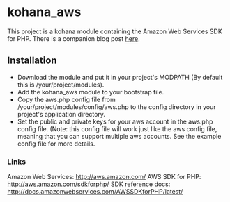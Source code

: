 kohana_aws
==========

This project is a kohana module containing the Amazon Web Services SDK for PHP. There is a companion blog post [here](http://dev.strategystar.net/2012/05/amazon-web-services-and-kohana/).

## Installation ##
* Download the module and put it in your project's MODPATH (By default this is /your/project/modules).
* Add the kohana_aws module to your bootstrap file.
* Copy the aws.php config file from /your/project/modules/config/aws.php to the config directory in your project's application directory.
* Set the public and private keys for your aws account in the aws.php config file. (Note: this config file will work just like the aws config file, meaning that you can support multiple aws accounts. See the example config file for more details.

### Links ###
Amazon Web Services: http://aws.amazon.com/
AWS SDK for PHP: http://aws.amazon.com/sdkforphp/
SDK reference docs: http://docs.amazonwebservices.com/AWSSDKforPHP/latest/